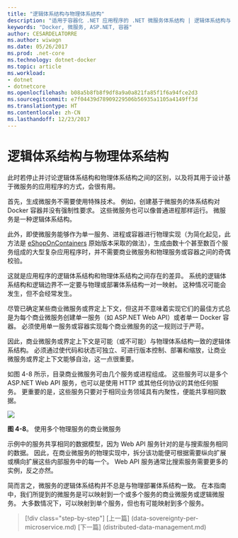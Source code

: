 ```yaml
---
title: "逻辑体系结构与物理体系结构"
description: "适用于容器化 .NET 应用程序的 .NET 微服务体系结构 | 逻辑体系结构与物理体系结构"
keywords: "Docker, 微服务, ASP.NET, 容器"
author: CESARDELATORRE
ms.author: wiwagn
ms.date: 05/26/2017
ms.prod: .net-core
ms.technology: dotnet-docker
ms.topic: article
ms.workload:
- dotnet
- dotnetcore
ms.openlocfilehash: b08a5b8fb8f9df8a9a0a821fa85f1f6a94fce2d3
ms.sourcegitcommit: e7f04439d78909229506b56935a1105a4149ff3d
ms.translationtype: HT
ms.contentlocale: zh-CN
ms.lasthandoff: 12/23/2017
---
```

# <a name="logical-architecture-versus-physical-architecture"></a>逻辑体系结构与物理体系结构

此时若停止并讨论逻辑体系结构和物理体系结构之间的区别，以及将其用于设计基于微服务的应用程序的方式，会很有用。

首先，生成微服务不需要使用特殊技术。 例如，创建基于微服务的体系结构对 Docker 容器并没有强制性要求。 这些微服务也可以像普通进程那样运行。 微服务是一种逻辑体系结构。

此外，即使微服务能够作为单一服务、进程或容器进行物理实现（为简化起见，此方法是 [eShopOnContainers](http://aka.ms/MicroservicesArchitecture) 原始版本采取的做法），生成由数十个甚至数百个服务组成的大型复杂应用程序时，并不需要商业微服务和物理服务或容器之间的奇偶校验。

这就是应用程序的逻辑体系结构和物理体系结构之间存在的差异。 系统的逻辑体系结构和逻辑边界不一定要与物理或部署体系结构一对一映射。 这种情况可能会发生，但不会经常发生。

尽管已确定某些商业微服务或界定上下文，但这并不意味着实现它们的最佳方式总是为每个商业微服务创建单一服务（如 ASP.NET Web API）或者单一 Docker 容器。 必须使用单一服务或容器实现每个商业微服务的这一规则过于严苛。

因此，商业微服务或界定上下文是可能（或不可能）与物理体系结构一致的逻辑体系结构。 必须通过使代码和状态可独立、可进行版本控制、部署和缩放，让商业微服务或界定上下文能够自治，这一点很重要。

如图 4-8 所示，目录商业微服务可由几个服务或进程组成。 这些服务可以是多个 ASP.NET Web API 服务，也可以是使用 HTTP 或其他任何协议的其他任何服务。 更重要的是，这些服务只要对于相同业务领域具有内聚性，便能共享相同数据。

![](./media/image8.png)

**图 4-8**。 使用多个物理服务的商业微服务

示例中的服务共享相同的数据模型，因为 Web API 服务针对的是与搜索服务相同的数据。 因此，在商业微服务的物理实现中，拆分该功能便可根据需要纵向扩展或横向扩展这些内部服务中的每一个。 Web API 服务通常比搜索服务需要更多的实例，反之亦然。

简而言之，微服务的逻辑体系结构并不总是与物理部署体系结构一致。 在本指南中，我们所提到的微服务是可以映射到一个或多个服务的商业微服务或逻辑微服务。 大多数情况下，可以映射到单个服务，但也有可能映射到多个服务。


>[!div class="step-by-step"]
[上一篇] (data-sovereignty-per-microservice.md) [下一篇] (distributed-data-management.md)
